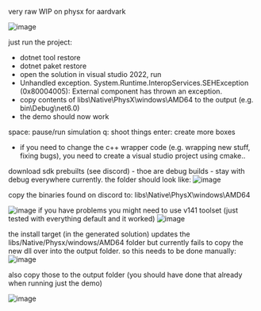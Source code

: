 very raw WIP  on physx for aardvark

![image](https://user-images.githubusercontent.com/513281/216617404-6a616147-055e-4e9f-908c-18a4cae4e10e.png)

just run the project:
- dotnet tool restore
- dotnet paket restore
- open the solution in visual studio 2022, run
- Unhandled exception. System.Runtime.InteropServices.SEHException (0x80004005): External component has thrown an exception.
- copy contents of libs\Native\PhysX\windows\AMD64 to the output (e.g. bin\Debug\net6.0)
- the demo should now work


space: pause/run simulation
q: shoot things
enter: create more boxes



- if you need to change the c++ wrapper code (e.g. wrapping new stuff, fixing bugs), you need to create a visual studio project using cmake..

download sdk prebuilts (see discord) - thoe are debug builds - stay with debug everywhere currently.
the folder should look like: ![image](https://user-images.githubusercontent.com/513281/216637245-ef8ae54c-edf9-4781-a328-7cf3c9640467.png)

copy the binaries found on discord to: libs\Native\PhysX\windows\AMD64

![image](https://user-images.githubusercontent.com/513281/216617060-01c2be79-f4d7-41fa-9f89-d6ea61dce3af.png)
if you have problems you might need to use v141 toolset  (just tested with everything default and it worked)
![image](https://user-images.githubusercontent.com/513281/216617157-7366b570-efab-4d97-a9fd-c6417ec8c7b5.png)

the install target (in the generated solution) updates the libs/Native/Physx/windows/AMD64 folder but currently fails to copy the new dll over into the output folder. so this needs to be done manually:
![image](https://user-images.githubusercontent.com/513281/216637063-b3fddbe1-a5e7-49c9-b1fc-abd31a73f28f.png)



also copy those to the output folder (you should have done that already when running just the demo)

![image](https://user-images.githubusercontent.com/513281/216616891-59efaca9-b30f-4600-9e8d-49a604545f0d.png)
